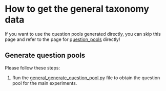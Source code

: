 # How to get the general taxonomy data
If you want to use the question pools generated directly, you can skip this page and refer to the page for [question_pools](https://github.com/ysunbp/TaxoGlimpse/tree/main/question_pools) directly!
## Generate question pools
Please follow these steps: <br>
1. Run the [general_generate_question_pool.py](./scripts/general_generate_question_pool.py) file to obtain the question pool for the main experiments.
